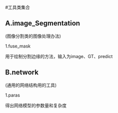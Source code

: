 #工具类集合
## A.image_Segmentation
(图像分割类的图像处理办法)

1.fuse_mask

用于绘制分割边缘的方法，输入为image、GT、predict

## B.network
(通用的网络结构用的工具)

1.paras

得出网络模型的参数量和复杂度
